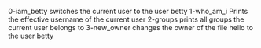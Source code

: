  0-iam_betty switches the current user to the user betty
1-who_am_i Prints the effective username of the current user
2-groups prints all groups the current user belongs to
3-new_owner changes the owner of the file hello to the user betty
